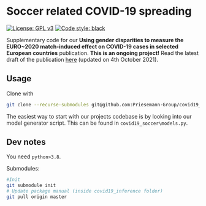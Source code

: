# Soccer related COVID-19 spreading

[![License: GPL v3](https://img.shields.io/badge/License-GPLv3-blue.svg)](https://www.gnu.org/licenses/gpl-3.0)
[![Code style: black](https://img.shields.io/badge/code%20style-black-000000.svg)](https://github.com/psf/black)

Supplementary code for our **Using gender disparities to measure the EURO~2020 match-induced effect on COVID-19 cases in selected European countries** publication. **This is an ongoing project!** Read the latest draft of the publication [here](./Draft_covid19_soccer_211004.pdf) (updated on 4th October 2021).

## Usage
Clone with 
```bash
git clone --recurse-submodules git@github.com:Priesemann-Group/covid19_soccer.git
```

The easiest way to start with our projects codebase is by looking into our model generator script. This can be found in `covid19_soccer\models.py`.

## Dev notes
You need `python>3.8`.

Submodules:
```bash
#Init
git submodule init
# Update package manual (inside covid19_inference folder)
git pull origin master
```
